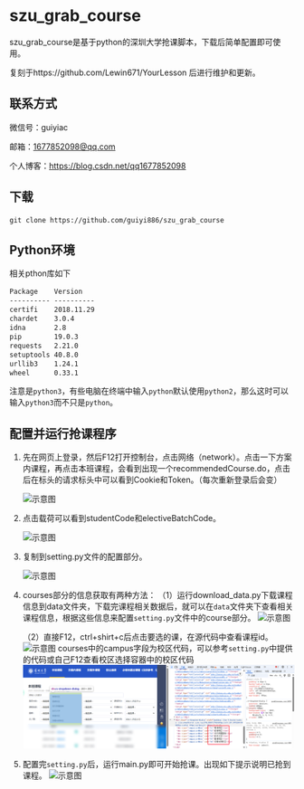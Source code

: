 # szu_grab_course

szu_grab_course是基于python的深圳大学抢课脚本，下载后简单配置即可使用。

复刻于https://github.com/Lewin671/YourLesson 后进行维护和更新。



## 联系方式

微信号：guiyiac

邮箱：1677852098@qq.com

个人博客：https://blog.csdn.net/qq1677852098




## 下载

`git clone https://github.com/guiyi886/szu_grab_course`



## Python环境
相关pthon库如下
```
Package    Version   
---------- ----------
certifi    2018.11.29
chardet    3.0.4     
idna       2.8       
pip        19.0.3    
requests   2.21.0    
setuptools 40.8.0    
urllib3    1.24.1    
wheel      0.33.1  
```
注意是`python3`，有些电脑在终端中输入`python`默认使用`python2`，那么这时可以输入`python3`而不只是`python`。




## 配置并运行抢课程序

1. 先在网页上登录，然后F12打开控制台，点击网络（network）。点击一下方案内课程，再点击本班课程，会看到出现一个recommendedCourse.do，点击后在标头的请求标头中可以看到Cookie和Token。（每次重新登录后会变）

   ![示意图](./pic/示意图1.png)



2. 点击载荷可以看到studentCode和electiveBatchCode。

   ![示意图](./pic/示意图2.png)



3. 复制到setting.py文件的配置部分。

   ![示意图](./pic/示意图3.png)



4. courses部分的信息获取有两种方法：
	（1）运行download_data.py下载课程信息到data文件夹，下载完课程相关数据后，就可以在`data`文件夹下查看相关课程信息，根据这些信息来配置`setting.py`文件中的course部分。
	![示意图](./pic/示意图4.png)

   

	（2）直接F12，ctrl+shirt+c后点击要选的课，在源代码中查看课程id。
	![示意图](./pic/示意图5.png)
   courses中的campus字段为校区代码，可以参考`setting.py`中提供的代码或自己F12查看校区选择容器中的校区代码
   ![示意图](./pic/示意图7.png)



5. 配置完`setting.py`后，运行main.py即可开始抢课。出现如下提示说明已抢到课程。
   ![示意图](./pic/示意图6.png)

